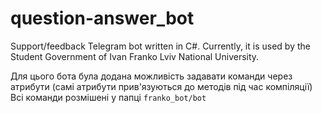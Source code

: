 # question-answer_bot
Support/feedback Telegram bot written in C#. Currently, it is used by the Student Government of Ivan Franko Lviv National University.

Для цього бота була додана можливість задавати команди через атрибути (самі атрибути прив'язуються до методів під час компіляції)
Всі команди розмішені у папці `franko_bot/bot`
